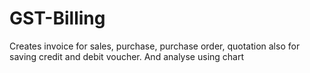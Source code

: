 # GST-Billing
Creates invoice for sales, purchase, purchase order, quotation also for saving credit and debit voucher. And analyse using chart
